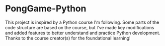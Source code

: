 # PongGame-Python
This project is inspired by a Python course I'm following. Some parts of the code structure are based on the course, but I’ve made key modifications and added features to better understand and practice Python development.  Thanks to the course creator(s) for the foundational learning!

